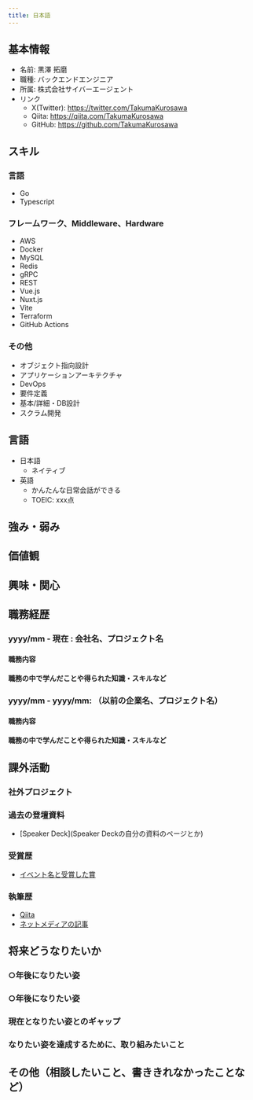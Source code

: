 ```yaml
---
title: 日本語
---
```


## 基本情報
- 名前: 黒澤 拓磨
- 職種: バックエンドエンジニア
- 所属: 株式会社サイバーエージェント
- リンク
  - X(Twitter): https://twitter.com/TakumaKurosawa
  - Qiita: https://qiita.com/TakumaKurosawa
  - GitHub: https://github.com/TakumaKurosawa

## スキル
### 言語
- Go
- Typescript

### フレームワーク、Middleware、Hardware
- AWS
- Docker
- MySQL
- Redis
- gRPC
- REST
- Vue.js
- Nuxt.js
- Vite
- Terraform
- GitHub Actions

### その他
- オブジェクト指向設計
- アプリケーションアーキテクチャ
- DevOps
- 要件定義
- 基本/詳細・DB設計
- スクラム開発

## 言語

- 日本語
    - ネイティブ
- 英語
    - かんたんな日常会話ができる
    - TOEIC: xxx点

## 強み・弱み

## 価値観

## 興味・関心

## 職務経歴
### yyyy/mm - 現在 : 会社名、プロジェクト名
#### 職務内容
#### 職務の中で学んだことや得られた知識・スキルなど

### yyyy/mm - yyyy/mm: （以前の企業名、プロジェクト名）
#### 職務内容
#### 職務の中で学んだことや得られた知識・スキルなど

## 課外活動

### 社外プロジェクト

### 過去の登壇資料
- [Speaker Deck](Speaker Deckの自分の資料のページとか)

### 受賞歴
- [イベント名と受賞した賞](イベントのランディングページのリンクや、結果がわかる記事など)

### 執筆歴
- [Qiita](Qiitaの自分のプロフィールのリンクとか)
- [ネットメディアの記事](記事のリンクとか)

## 将来どうなりたいか
### ○年後になりたい姿
### ○年後になりたい姿

### 現在となりたい姿とのギャップ
### なりたい姿を達成するために、取り組みたいこと

## その他（相談したいこと、書ききれなかったことなど）
